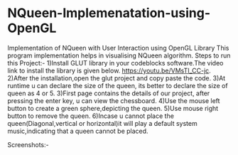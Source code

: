 # NQueen-Implemenatation-using-OpenGL
Implementation of NQueen with User Interaction using OpenGL Library
This program implementation helps in visualising NQueen algorithm.
Steps to run this Project:-
1)Install GLUT library in your codeblocks software.The video link to install the library is given below.
https://youtu.be/VMsTI_CC-jc.
2)After the installation,open the glut project and copy paste the code.
3)At runtime u can declare the size of the queen, its better to declare the size of queen as 4 or 5.
3)First page contains the details of our project, after pressing the enter key, u can view the chessboard.
4)Use the mouse left button to create a green sphere,depicting the queen.
5)Use mouse right button to remove the queen.
6)Incase u cannot place the queen(Diagonal,vertical or horizontal)it will play a default system music,indicating that a queen cannot be placed.

Screenshots:-
